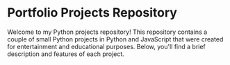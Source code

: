 # Portfolio Projects Repository

Welcome to my Python projects repository! This repository contains a couple of small Python projects in Python and JavaScript that were created for entertainment and educational purposes. Below, you'll find a brief description and features of each project.
